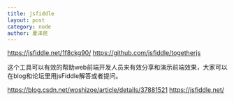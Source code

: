 ```yaml
---
title: jsfiddle
layout: post
category: node
author: 夏泽民
---
```

https://jsfiddle.net/1f8ckg90/
https://github.com/jsfiddle/togetherjs
<!-- more -->
这个工具可以有效的帮助web前端开发人员来有效分享和演示前端效果，大家可以在blog和论坛里用jsFiddle解答或者提问。

https://blog.csdn.net/woshizoe/article/details/37881521
https://jsfiddle.net/